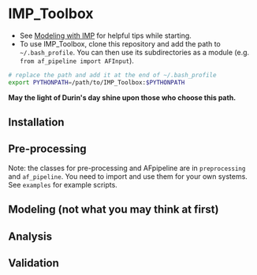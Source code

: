 # IMP_Toolbox

- See [Modeling with IMP](https://docs.google.com/document/d/1gaG83RsEBQNemuWwhra0TP0c0jg_WwdeZI1yD_S3RPQ/edit?usp=sharing) for helpful tips while starting.
- To use IMP_Toolbox, clone this repository and add the path to `~/.bash_profile`. You can then use its subdirectories as a module (e.g. `from af_pipeline import AFInput`).
```bash
# replace the path and add it at the end of ~/.bash_profile
export PYTHONPATH=/path/to/IMP_Toolbox:$PYTHONPATH
```

**May the light of Durin's day shine upon those who choose this path.**

## Installation

## Pre-processing

Note: the classes for pre-processing and AFpipeline are in `preprocessing` and `af_pipeline`. You need to import and use them for your own systems. See `examples` for example scripts. 


## Modeling (not what you may think at first)

## Analysis

## Validation


